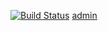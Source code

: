 [![Build Status](https://travis-ci.org/JohnL3/ecommerce.svg?branch=master)](https://travis-ci.org/JohnL3/ecommerce)
[admin](./accounts/forms.py)


